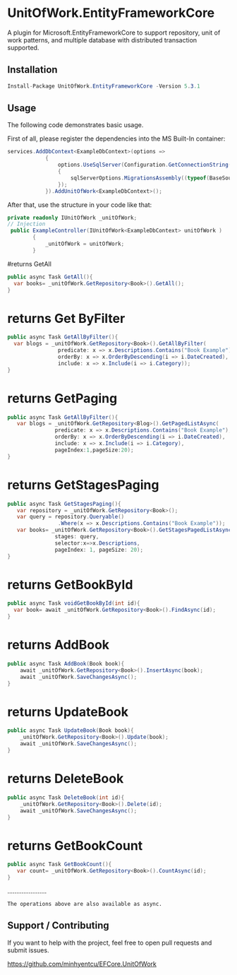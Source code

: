# UnitOfWork.EntityFrameworkCore

A plugin for Microsoft.EntityFrameworkCore to support repository, unit of work patterns, and multiple database with distributed transaction supported.


## Installation
```csharp
Install-Package UnitOfWork.EntityFrameworkCore -Version 5.3.1
```


## Usage
The following code demonstrates basic usage.

First of all, please register the dependencies into the MS Built-In container:
```csharp
services.AddDbContext<ExampleDbContext>(options =>
            {
                options.UseSqlServer(Configuration.GetConnectionString(SystemConstants.MainConnectionString), sqlServerOptions =>
                {
                    sqlServerOptions.MigrationsAssembly((typeof(BaseSourceDbContext).Assembly).GetName().Name);
                });
            }).AddUnitOfWork<ExampleDbContext>();
```
After that, use the structure in your code like that:
```csharp
private readonly IUnitOfWork _unitOfWork;
// Injection
 public ExampleController(IUnitOfWork<ExampleDbContext> unitOfWork )
        {
            _unitOfWork = unitOfWork;
        }
```
#returns GetAll
```csharp
public async Task GetAll(){
  var books= _unitOfWork.GetRepository<Book>().GetAll();
}
```
# returns Get ByFilter
```csharp
public async Task GetAllByFilter(){
  var blogs = _unitOfWork.GetRepository<Book>().GetAllByFilter(
                predicate: x => x.Descriptions.Contains("Book Example"),
                orderBy: x => x.OrderByDescending(i => i.DateCreated),
                include: x => x.Include(i => i.Category));
}
```
# returns GetPaging
```csharp
public async Task GetAllByFilter(){
   var blogs = _unitOfWork.GetRepository<Blog>().GetPagedListAsync(
               predicate: x => x.Descriptions.Contains("Book Example"),
               orderBy: x => x.OrderByDescending(i => i.DateCreated),
               include: x => x.Include(i => i.Category),
               pageIndex:1,pageSize:20);
}
```
# returns GetStagesPaging
```csharp
public async Task GetStagesPaging(){
   var repository = _unitOfWork.GetRepository<Book>();
   var query = repository.Queryable()
                .Where(x => x.Descriptions.Contains("Book Example"));
   var books= _unitOfWork.GetRepository<Book>().GetStagesPagedListAsync(
               stages: query,
               selector:x=>x.Descriptions,
               pageIndex: 1, pageSize: 20);
}
```
# returns GetBookById
```csharp
public async Task voidGetBookById(int id){
  var book= await _unitOfWork.GetRepository<Book>().FindAsync(id);
}
```
# returns AddBook
```csharp
public async Task AddBook(Book book){
    await _unitOfWork.GetRepository<Book>().InsertAsync(book);
    await _unitOfWork.SaveChangesAsync();
}
```
# returns UpdateBook
```csharp
public async Task UpdateBook(Book book){
    _unitOfWork.GetRepository<Book>().Update(book);
    await _unitOfWork.SaveChangesAsync();
}
```
# returns DeleteBook
```csharp
public async Task DeleteBook(int id){
    _unitOfWork.GetRepository<Book>().Delete(id);
    await _unitOfWork.SaveChangesAsync();
}
```
# returns GetBookCount
```csharp
public async Task GetBookCount(){
   var count= _unitOfWork.GetRepository<Book>().CountAsync(id);
}
```
......................
```
The operations above are also available as async.
```
## Support / Contributing

If you want to help with the project, feel free to open pull requests and submit issues.

https://github.com/minhyentcu/EFCore.UnitOfWork


